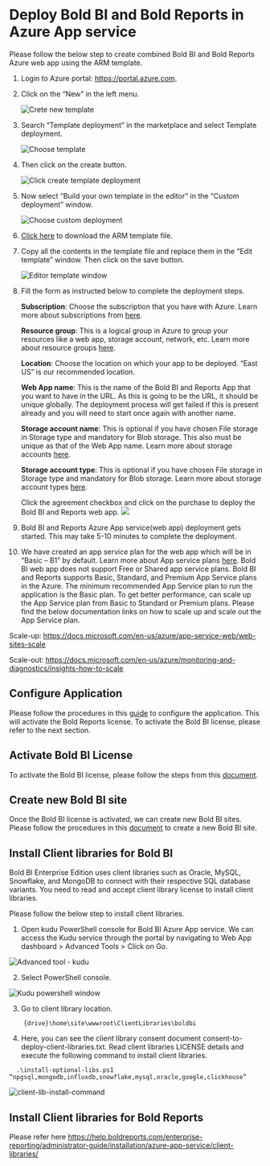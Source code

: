 # Deploy Bold BI and Bold Reports in Azure App service

Please follow the below step to create combined Bold BI and Bold Reports Azure web app using the ARM template.

1.	Login to Azure portal: https://portal.azure.com.
    

2.	Click on the “New” in the left menu.

    ![Crete new template](images/create-new-template.jpg)    

3.	Search “Template deployment” in the marketplace and select Template deployment.

    ![Choose template](images/choose-template-deployment.jpg)      

4.	Then click on the create button.

    ![Click create template deployment](images/click-create-template.jpg)    

5.	Now select “Build your own template in the editor” in the “Custom deployment” window.

    ![Choose custom deployment](images/choose-own-template-editor.jpg)
    
6.	[Click here](https://raw.githubusercontent.com/boldbi/bi_and_reports_azure-arm-template/main/armtemplates/boldbi_v6.10.12_boldreports_v5.2.26/BoldServicesAppServiceTemplate.json) to download the ARM template file.
7.	Copy all the contents in the template file and replace them in the “Edit template” window. Then click on the save button.

    ![Editor template window](images/edit-template-window.jpg)

8.	Fill the form as instructed below to complete the deployment steps.

	**Subscription**: Choose the subscription that you have with Azure. Learn more about subscriptions from [here](https://blogs.msdn.microsoft.com/arunrakwal/2012/04/09/create-windows-azure-subscription/).

	**Resource group**: This is a logical group in Azure to group your resources like a web app, storage account, network, etc. Learn more about resource groups [here](https://docs.microsoft.com/en-us/azure/azure-resource-manager/resource-group-overview#resource-groups).
	
    **Location**: Choose the location on which your app to be deployed. “East US” is our recommended location.
	
	**Web App name**: This is the name of the Bold BI and Reports App that you want to have in the URL. As this is going to be the URL, it should be unique globally. The deployment process will get failed if this is present already and you will need to start once again with another name.
    
    **Storage account name**: This is optional if you have chosen File storage in Storage type and mandatory for Blob storage. This also must be unique as that of the Web App name. Learn more about storage accounts [here](https://docs.microsoft.com/en-us/azure/storage/common/storage-account-overview).

	**Storage account type**: This is optional if you have chosen File storage in Storage type and mandatory for Blob storage. Learn more about storage account types [here](https://docs.microsoft.com/en-us/azure/storage/blobs/object-replication-overview).

    Click the agreement checkbox and click on the purchase to deploy the Bold BI and Reports web app.
    ![](custodeployment-credentials.jpg)

9.	Bold BI and Reports Azure App service(web app) deployment gets started. This may take 5-10 minutes to complete the deployment.
10.	We have created an app service plan for the web app which will be in “Basic – B1” by default. Learn more about App service plans [here](https://docs.microsoft.com/en-us/azure/app-service/azure-web-sites-web-hosting-plans-in-depth-overview). Bold BI web app does not support Free or Shared app service plans.
Bold BI and Reports supports Basic, Standard, and Premium App Service plans in the Azure. The minimum recommended App Service plan to run the application is the Basic plan.
To get better performance, can scale up the App Service plan from Basic to Standard or Premium plans. Please find the below documentation links on how to scale up and scale out the App Service plan.

Scale-up: https://docs.microsoft.com/en-us/azure/app-service-web/web-sites-scale

Scale-out: https://docs.microsoft.com/en-us/azure/monitoring-and-diagnostics/insights-how-to-scale

## Configure Application 

Please follow the procedures in this [guide](https://help.boldbi.com/embedded-bi/application-startup/latest/) to configure the application. This will activate the Bold Reports license. To activate the Bold BI license, please refer to the next section.

## Activate Bold BI License

To activate the Bold BI license, please follow the steps from this [document](https://help.boldbi.com/embedded-bi/application-startup/latest/#activate-bold-bi-license).

## Create new Bold BI site

Once the Bold BI license is activated, we can create new Bold BI sites. Please follow the procedures in this [document](https://help.boldbi.com/embedded-bi/multi-tenancy/create-new-site/) to create a new Bold BI site.

## Install Client libraries for Bold BI

Bold BI Enterprise Edition uses client libraries such as Oracle, MySQL, Snowflake, and MongoDB to connect with their respective SQL database variants. You need to read and accept client library license to install client libraries. 

Please follow the below step to install client libraries.  

1. Open kudu PowerShell console for Bold BI Azure App service. We can access the Kudu service through the portal by navigating to Web App dashboard > Advanced Tools > Click on Go. 

  ![Advanced tool - kudu](images/Advancetool.png)

2. Select PowerShell console.

![Kudu powershell window](images/Kudu-Powershell.png)
 

3. Go to client library location.
```
    {drive}\home\site\wwwroot\ClientLibraries\boldbi 
```
4. Here, you can see the client library consent document consent-to-deploy-client-libraries.txt. Read client libraries LICENSE details and execute the following command to install client libraries. 
```
  .\install-optional-libs.ps1 “npgsql,mongodb,influxdb,snowflake,mysql,oracle,google,clickhouse” 
  ```

![client-lib-install-command](images/client-lib-install-command.png)

## Install Client libraries for Bold Reports

Please refer here https://help.boldreports.com/enterprise-reporting/administrator-guide/installation/azure-app-service/client-libraries/
